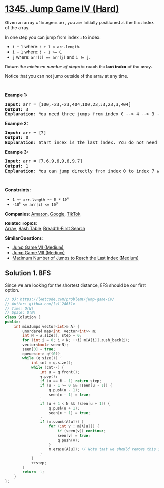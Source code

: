 # [1345. Jump Game IV (Hard)](https://leetcode.com/problems/jump-game-iv)

<p>Given an array of&nbsp;integers <code>arr</code>, you are initially positioned at the first index of the array.</p>
<p>In one step you can jump from index <code>i</code> to index:</p>
<ul>
	<li><code>i + 1</code> where:&nbsp;<code>i + 1 &lt; arr.length</code>.</li>
	<li><code>i - 1</code> where:&nbsp;<code>i - 1 &gt;= 0</code>.</li>
	<li><code>j</code> where: <code>arr[i] == arr[j]</code> and <code>i != j</code>.</li>
</ul>
<p>Return <em>the minimum number of steps</em> to reach the <strong>last index</strong> of the array.</p>
<p>Notice that you can not jump outside of the array at any time.</p>
<p>&nbsp;</p>
<p><strong class="example">Example 1:</strong></p>
<pre><strong>Input:</strong> arr = [100,-23,-23,404,100,23,23,23,3,404]
<strong>Output:</strong> 3
<strong>Explanation:</strong> You need three jumps from index 0 --&gt; 4 --&gt; 3 --&gt; 9. Note that index 9 is the last index of the array.
</pre>
<p><strong class="example">Example 2:</strong></p>
<pre><strong>Input:</strong> arr = [7]
<strong>Output:</strong> 0
<strong>Explanation:</strong> Start index is the last index. You do not need to jump.
</pre>
<p><strong class="example">Example 3:</strong></p>
<pre><strong>Input:</strong> arr = [7,6,9,6,9,6,9,7]
<strong>Output:</strong> 1
<strong>Explanation:</strong> You can jump directly from index 0 to index 7 which is last index of the array.
</pre>
<p>&nbsp;</p>
<p><strong>Constraints:</strong></p>
<ul>
	<li><code>1 &lt;= arr.length &lt;= 5 * 10<sup>4</sup></code></li>
	<li><code>-10<sup>8</sup> &lt;= arr[i] &lt;= 10<sup>8</sup></code></li>
</ul>

**Companies**:
[Amazon](https://leetcode.com/company/amazon), [Google](https://leetcode.com/company/google), [TikTok](https://leetcode.com/company/tiktok)

**Related Topics**:  
[Array](https://leetcode.com/tag/array/), [Hash Table](https://leetcode.com/tag/hash-table/), [Breadth-First Search](https://leetcode.com/tag/breadth-first-search/)

**Similar Questions**:
* [Jump Game VII (Medium)](https://leetcode.com/problems/jump-game-vii/)
* [Jump Game VIII (Medium)](https://leetcode.com/problems/jump-game-viii/)
* [Maximum Number of Jumps to Reach the Last Index (Medium)](https://leetcode.com/problems/maximum-number-of-jumps-to-reach-the-last-index/)

## Solution 1. BFS

Since we are looking for the shortest distance, BFS should be our first option.

```cpp
// OJ: https://leetcode.com/problems/jump-game-iv/
// Author: github.com/lzl124631x
// Time: O(N)
// Space: O(N)
class Solution {
public:
    int minJumps(vector<int>& A) {
        unordered_map<int, vector<int>> m;
        int N = A.size(), step = 0;
        for (int i = 0; i < N; ++i) m[A[i]].push_back(i);
        vector<bool> seen(N);
        seen[0] = true;
        queue<int> q{{0}};
        while (q.size()) {
            int cnt = q.size();
            while (cnt--) {
                int u = q.front();
                q.pop();
                if (u == N - 1) return step;
                if (u - 1 >= 0 && !seen[u - 1]) {
                    q.push(u - 1);
                    seen[u - 1] = true;
                }
                if (u + 1 < N && !seen[u + 1]) {
                    q.push(u + 1);
                    seen[u + 1] = true;
                }
                if (m.count(A[u])) {
                    for (int v : m[A[u]]) {
                        if (seen[v]) continue;
                        seen[v] = true;
                        q.push(v);
                    }
                    m.erase(A[u]); // Note that we should remove this set of nodes since there is no point revisiting them later.
                }
            }
            ++step;
        }
        return -1;
    }
};
```